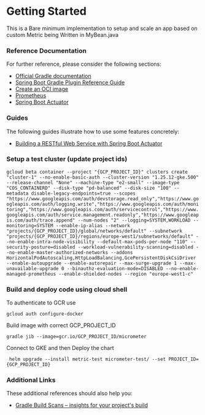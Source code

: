 # Getting Started
This is a Bare minimum implementation to setup and scale an app based on custom Metric being Written in MyBean.java

### Reference Documentation
For further reference, please consider the following sections:

* [Official Gradle documentation](https://docs.gradle.org)
* [Spring Boot Gradle Plugin Reference Guide](https://docs.spring.io/spring-boot/docs/3.1.5/gradle-plugin/reference/html/)
* [Create an OCI image](https://docs.spring.io/spring-boot/docs/3.1.5/gradle-plugin/reference/html/#build-image)
* [Prometheus](https://docs.spring.io/spring-boot/docs/3.1.5/reference/htmlsingle/index.html#actuator.metrics.export.prometheus)
* [Spring Boot Actuator](https://docs.spring.io/spring-boot/docs/3.1.5/reference/htmlsingle/index.html#actuator)

### Guides
The following guides illustrate how to use some features concretely:

* [Building a RESTful Web Service with Spring Boot Actuator](https://spring.io/guides/gs/actuator-service/)

### Setup a test cluster (update project ids)

``` gcloud beta container --project "{GCP_PROJECT_ID}" clusters create "cluster-1" --no-enable-basic-auth --cluster-version "1.25.12-gke.500" --release-channel "None" --machine-type "e2-small" --image-type "COS_CONTAINERD" --disk-type "pd-balanced" --disk-size "100" --metadata disable-legacy-endpoints=true --scopes "https://www.googleapis.com/auth/devstorage.read_only","https://www.googleapis.com/auth/logging.write","https://www.googleapis.com/auth/monitoring","https://www.googleapis.com/auth/servicecontrol","https://www.googleapis.com/auth/service.management.readonly","https://www.googleapis.com/auth/trace.append" --num-nodes "2" --logging=SYSTEM,WORKLOAD --monitoring=SYSTEM --enable-ip-alias --network "projects/{GCP_PROJECT_ID}/global/networks/default" --subnetwork "projects/{GCP_PROJECT_ID}/regions/europe-west1/subnetworks/default" --no-enable-intra-node-visibility --default-max-pods-per-node "110" --security-posture=disabled --workload-vulnerability-scanning=disabled --no-enable-master-authorized-networks --addons HorizontalPodAutoscaling,HttpLoadBalancing,GcePersistentDiskCsiDriver --enable-autoupgrade --enable-autorepair --max-surge-upgrade 1 --max-unavailable-upgrade 0 --binauthz-evaluation-mode=DISABLED --no-enable-managed-prometheus --enable-shielded-nodes --region "europe-west1-c" ```

### Build and deploy code using cloud shell
To authenticate to GCR use 

```gcloud auth configure-docker    ``` 

Build image with correct GCP_PROJECT_ID

``` gradle jib --image=gcr.io/GCP_PROJECT_ID/micrometer ```

Connect to GKE and then Deploy the chart

``` helm upgrade --install metric-test micrometer-test/ --set PROJECT_ID={GCP_PROJECT_ID}```

### Additional Links
These additional references should also help you:

* [Gradle Build Scans – insights for your project's build](https://scans.gradle.com#gradle)

